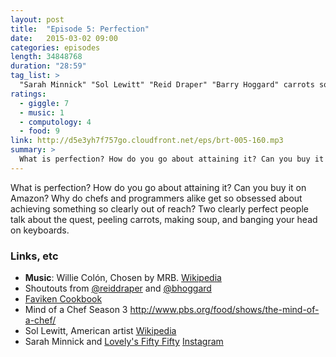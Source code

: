 ```yaml
---
layout: post
title:  "Episode 5: Perfection"
date:   2015-03-02 09:00
categories: episodes
length: 34848768
duration: "28:59"
tag_list: >
  "Sarah Minnick" "Sol Lewitt" "Reid Draper" "Barry Hoggard" carrots soup perfection
ratings:
  - giggle: 7
  - music: 1
  - computology: 4
  - food: 9
link: http://d5e3yh7f757go.cloudfront.net/eps/brt-005-160.mp3
summary: >
  What is perfection? How do you go about attaining it? Can you buy it on Amazon? Why do chefs and programmers alike get so obsessed about achieving something so clearly out of reach? Two clearly perfect people talk about the quest, peeling carrots, making soup, and banging your head on keyboards.
---
```

What is perfection? How do you go about attaining it? Can you buy it on Amazon? Why do chefs and programmers alike get so obsessed about achieving something so clearly out of reach? Two clearly perfect people talk about the quest, peeling carrots, making soup, and banging your head on keyboards.

<!-- more -->

### Links, etc

* <strong>Music</strong>: Willie Colón, Chosen by MRB. [Wikipedia](http://en.wikipedia.org/wiki/El_Malo)
* Shoutouts from [@reiddraper](https://twitter.com/reiddraper) and [@bhoggard](https://twitter.com/bhoggard)
* [Faviken Cookbook](http://www.amazon.com/F%C3%A4viken-Magnus-Nilsson/dp/0714864706)
* Mind of a Chef Season 3 <http://www.pbs.org/food/shows/the-mind-of-a-chef/>
* Sol Lewitt, American artist [Wikipedia](http://en.wikipedia.org/wiki/Sol_LeWitt)
* Sarah Minnick and [Lovely's Fifty Fifty](https://lovelysfiftyfifty.wordpress.com/) [Instagram](https://instagram.com/sarahminnick_/)
